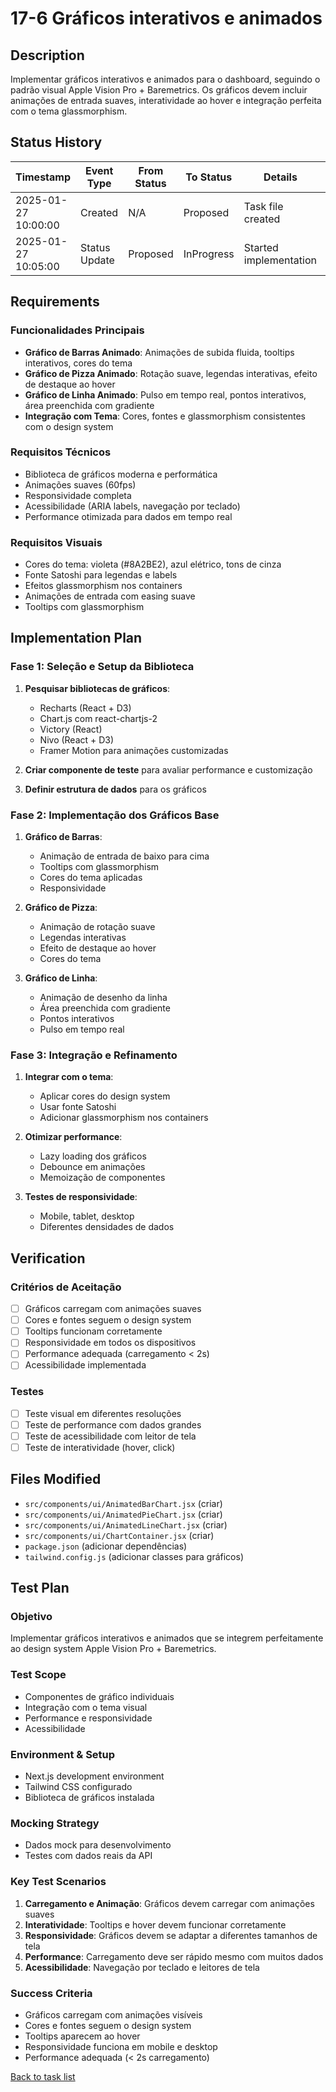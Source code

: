# 17-6 Gráficos interativos e animados

## Description

Implementar gráficos interativos e animados para o dashboard, seguindo o padrão visual Apple Vision Pro + Baremetrics. Os gráficos devem incluir animações de entrada suaves, interatividade ao hover e integração perfeita com o tema glassmorphism.

## Status History

| Timestamp | Event Type | From Status | To Status | Details | User |
|-----------|------------|-------------|-----------|---------|------|
| 2025-01-27 10:00:00 | Created | N/A | Proposed | Task file created | AI Agent |
| 2025-01-27 10:05:00 | Status Update | Proposed | InProgress | Started implementation | AI Agent |

## Requirements

### Funcionalidades Principais
- **Gráfico de Barras Animado**: Animações de subida fluida, tooltips interativos, cores do tema
- **Gráfico de Pizza Animado**: Rotação suave, legendas interativas, efeito de destaque ao hover
- **Gráfico de Linha Animado**: Pulso em tempo real, pontos interativos, área preenchida com gradiente
- **Integração com Tema**: Cores, fontes e glassmorphism consistentes com o design system

### Requisitos Técnicos
- Biblioteca de gráficos moderna e performática
- Animações suaves (60fps)
- Responsividade completa
- Acessibilidade (ARIA labels, navegação por teclado)
- Performance otimizada para dados em tempo real

### Requisitos Visuais
- Cores do tema: violeta (#8A2BE2), azul elétrico, tons de cinza
- Fonte Satoshi para legendas e labels
- Efeitos glassmorphism nos containers
- Animações de entrada com easing suave
- Tooltips com glassmorphism

## Implementation Plan

### Fase 1: Seleção e Setup da Biblioteca
1. **Pesquisar bibliotecas de gráficos**:
   - Recharts (React + D3)
   - Chart.js com react-chartjs-2
   - Victory (React)
   - Nivo (React + D3)
   - Framer Motion para animações customizadas

2. **Criar componente de teste** para avaliar performance e customização

3. **Definir estrutura de dados** para os gráficos

### Fase 2: Implementação dos Gráficos Base
1. **Gráfico de Barras**:
   - Animação de entrada de baixo para cima
   - Tooltips com glassmorphism
   - Cores do tema aplicadas
   - Responsividade

2. **Gráfico de Pizza**:
   - Animação de rotação suave
   - Legendas interativas
   - Efeito de destaque ao hover
   - Cores do tema

3. **Gráfico de Linha**:
   - Animação de desenho da linha
   - Área preenchida com gradiente
   - Pontos interativos
   - Pulso em tempo real

### Fase 3: Integração e Refinamento
1. **Integrar com o tema**:
   - Aplicar cores do design system
   - Usar fonte Satoshi
   - Adicionar glassmorphism nos containers

2. **Otimizar performance**:
   - Lazy loading dos gráficos
   - Debounce em animações
   - Memoização de componentes

3. **Testes de responsividade**:
   - Mobile, tablet, desktop
   - Diferentes densidades de dados

## Verification

### Critérios de Aceitação
- [ ] Gráficos carregam com animações suaves
- [ ] Cores e fontes seguem o design system
- [ ] Tooltips funcionam corretamente
- [ ] Responsividade em todos os dispositivos
- [ ] Performance adequada (carregamento < 2s)
- [ ] Acessibilidade implementada

### Testes
- [ ] Teste visual em diferentes resoluções
- [ ] Teste de performance com dados grandes
- [ ] Teste de acessibilidade com leitor de tela
- [ ] Teste de interatividade (hover, click)

## Files Modified

- `src/components/ui/AnimatedBarChart.jsx` (criar)
- `src/components/ui/AnimatedPieChart.jsx` (criar)
- `src/components/ui/AnimatedLineChart.jsx` (criar)
- `src/components/ui/ChartContainer.jsx` (criar)
- `package.json` (adicionar dependências)
- `tailwind.config.js` (adicionar classes para gráficos)

## Test Plan

### Objetivo
Implementar gráficos interativos e animados que se integrem perfeitamente ao design system Apple Vision Pro + Baremetrics.

### Test Scope
- Componentes de gráfico individuais
- Integração com o tema visual
- Performance e responsividade
- Acessibilidade

### Environment & Setup
- Next.js development environment
- Tailwind CSS configurado
- Biblioteca de gráficos instalada

### Mocking Strategy
- Dados mock para desenvolvimento
- Testes com dados reais da API

### Key Test Scenarios
1. **Carregamento e Animação**: Gráficos devem carregar com animações suaves
2. **Interatividade**: Tooltips e hover devem funcionar corretamente
3. **Responsividade**: Gráficos devem se adaptar a diferentes tamanhos de tela
4. **Performance**: Carregamento deve ser rápido mesmo com muitos dados
5. **Acessibilidade**: Navegação por teclado e leitores de tela

### Success Criteria
- Gráficos carregam com animações visíveis
- Cores e fontes seguem o design system
- Tooltips aparecem ao hover
- Responsividade funciona em mobile e desktop
- Performance adequada (< 2s carregamento)

[Back to task list](./tasks.md) 